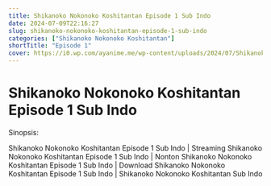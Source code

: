 ```yaml
---
title: Shikanoko Nokonoko Koshitantan Episode 1 Sub Indo
date: 2024-07-09T22:16:27
slug: shikanoko-nokonoko-koshitantan-episode-1-sub-indo
categories: ["Shikanoko Nokonoko Koshitantan"]
shortTitle: "Episode 1"
cover: https://i0.wp.com/ayanime.me/wp-content/uploads/2024/07/Shikanoko.Nokonoko.Koshitantan.full_.4186699-scaled.jpg
---
```


# Shikanoko Nokonoko Koshitantan Episode 1 Sub Indo

<iframe-loader iframe-src1="https://play.ayanime.me/include/fluidplayer/fluidplayer.php?VideoSrc1=https%3A%2F%2Fdrive.google.com%2Ffile%2Fd%2F1A_S4T2i0KWgyHQYBBVeWhYVNr1dk_5wr%2Fview%3Fusp%3Ddrive_link&VideoType1=video%2Fmp4&VideoQuality1=480p&VideoSrc2=https%3A%2F%2Fdrive.google.com%2Ffile%2Fd%2F1rl-r1-Wsn8LzVrWu2k8Jd6ELiBWB06I4%2Fview%3Fusp%3Ddrive_link&VideoType2=video%2Fmp4&VideoQuality2=720p&VideoSrc3=https%3A%2F%2Fdrive.google.com%2Ffile%2Fd%2F1DzuyZIQuwgiajXr6OO_nGfFi8IV7Jfl1%2Fview%3Fusp%3Ddrive_link&VideoType3=video%2Fmp4&VideoQuality3=1080p&VideoSrc4=&VideoType4=&VideoQuality4=&VideoPoster=&VideoTrack1=&kind1=&srclang1=&label1=&default1=&VideoTrack2=&kind2=&srclang2=&label2=&default2=&player=fluid+player&server=Drive+API&api=&width=100%25&height=900px" iframe-src2="https://drive.google.com/file/d/1DzuyZIQuwgiajXr6OO_nGfFi8IV7Jfl1/preview"></iframe-loader>

Sinopsis:
<p>Shikanoko Nokonoko Koshitantan Episode 1 Sub Indo | Streaming Shikanoko Nokonoko Koshitantan Episode 1 Sub Indo | Nonton Shikanoko Nokonoko Koshitantan Episode 1 Sub Indo | Download Shikanoko Nokonoko Koshitantan Episode 1 Sub Indo | Shikanoko Nokonoko Koshitantan Sub Indo</p>

